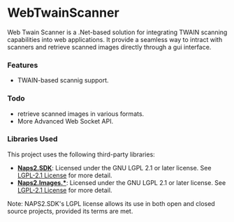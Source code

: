 # WebTwainScanner
Web Twain Scanner is a .Net-based solution for integrating TWAIN scanning capabilities into web applications. It provide a seamless way to intract with scanners and retrieve scanned images directly through a gui interface.

### Features
- TWAIN-based scannig support.

### Todo
- retrieve scanned images in various formats.
- More Advanced Web Socket API.

### Libraries Used
This project uses the following third-party libraries:
- **[Naps2.SDK](https://github.com/cyanfish/naps2)**: Licensed under the GNU LGPL 2.1 or later license. See [LGPL-2.1 License](https://www.gnu.org/licenses/old-licenses/lgpl-2.1.html) for more detail.
- **[Naps2.Images.*](https://github.com/cyanfish/naps2)**: Licensed under the GNU LGPL 2.1 or later license. See [LGPL-2.1 License](https://www.gnu.org/licenses/old-licenses/lgpl-2.1.html) for more detail.

Note: NAPS2.SDK's LGPL license allows its use in both open and closed source projects, provided its terms are met.

